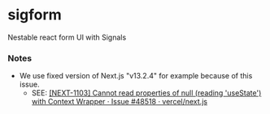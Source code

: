 # sigform

Nestable react form UI with Signals

### Notes

- We use fixed version of Next.js "v13.2.4" for example because of this issue.
  - SEE: [[NEXT-1103] Cannot read properties of null (reading 'useState') with Context Wrapper · Issue #48518 · vercel/next.js](https://github.com/vercel/next.js/issues/48518)
